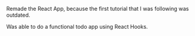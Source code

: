 Remade the React App, because the first tutorial that I was following was outdated.

Was able to do a functional todo app using React Hooks.
